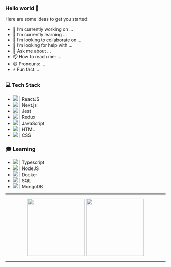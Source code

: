### Hello world 👋

Here are some ideas to get you started:

- 🔭 I’m currently working on ...
- 🌱 I’m currently learning ...
- 👯 I’m looking to collaborate on ...
- 🤔 I’m looking for help with ...
- 💬 Ask me about ...
- 📫 How to reach me: ...
- 😄 Pronouns: ...
- ⚡ Fun fact: ...

<h3>💻 Tech Stack</h3>

- <img src="https://cdn.jsdelivr.net/gh/devicons/devicon/icons/react/react-original.svg" /> | ReactJS
- <img src="https://cdn.jsdelivr.net/gh/devicons/devicon/icons/nextjs/nextjs-original-wordmark.svg" /> | Next.js
- <img src="https://cdn.jsdelivr.net/gh/devicons/devicon/icons/jest/jest-plain.svg" /> | Jest 
- <img src="https://cdn.jsdelivr.net/gh/devicons/devicon/icons/redux/redux-original.svg" /> | Redux
- <img src="https://cdn.jsdelivr.net/gh/devicons/devicon/icons/javascript/javascript-original.svg" /> | JavaScript
- <img src="https://cdn.jsdelivr.net/gh/devicons/devicon/icons/html5/html5-original-wordmark.svg" /> | HTML
- <img src="https://cdn.jsdelivr.net/gh/devicons/devicon/icons/css3/css3-original-wordmark.svg" /> | CSS

<h3>🎓 Learning</h3>

- <img src="https://cdn.jsdelivr.net/gh/devicons/devicon/icons/typescript/typescript-original.svg" /> | Typescript
- <img src="https://cdn.jsdelivr.net/gh/devicons/devicon/icons/nodejs/nodejs-original-wordmark.svg" /> | NodeJS
- <img src="https://cdn.jsdelivr.net/gh/devicons/devicon/icons/docker/docker-original-wordmark.svg" /> | Docker
- <img src="https://cdn.jsdelivr.net/gh/devicons/devicon/icons/mysql/mysql-original.svg" /> | SQL
- <img src="https://cdn.jsdelivr.net/gh/devicons/devicon/icons/mongodb/mongodb-original-wordmark.svg" /> | MongoDB

---

<div align="center">
  <img height="180em" src="https://github-readme-stats.vercel.app/api?username=andrebpessoa&show_icons=true&theme=dracula&include_all_commits=true&count_private=true&icon_color=2FC18C&title_color=2FC18C&bg_color=1A1D21"/>
  <img height="180em" src="https://github-readme-stats.vercel.app/api/top-langs/?username=andrebpessoa&layout=compact&langs_count=7&theme=dracula&title_color=2FC18C&bg_color=1A1D21"/>
</div>

---
